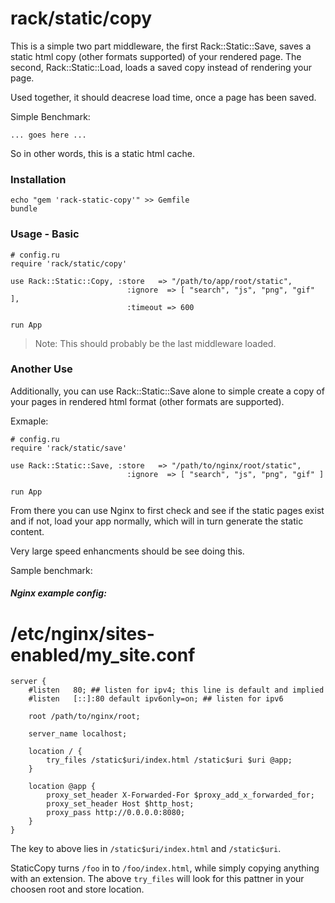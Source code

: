 # rack/static/copy

This is a simple two part middleware, the first Rack::Static::Save,
saves a static html copy (other formats supported) of your rendered
page. The second, Rack::Static::Load, loads a saved copy instead of
rendering your page.

Used together, it should deacrese load time, once a page has been
saved.

Simple Benchmark:

    ... goes here ...


So in other words, this is a static html cache.


### Installation

    echo "gem 'rack-static-copy'" >> Gemfile
    bundle

### Usage - Basic

    # config.ru
    require 'rack/static/copy'

    use Rack::Static::Copy, :store   => "/path/to/app/root/static",
                              :ignore  => [ "search", "js", "png", "gif" ],
                              :timeout => 600

    run App


> Note: This should probably be the last middleware loaded.

### Another Use

Additionally, you can use Rack::Static::Save alone to simple create a copy
of your pages in rendered html format (other formats are supported).

Exmaple:

    # config.ru
    require 'rack/static/save'

    use Rack::Static::Save, :store   => "/path/to/nginx/root/static",
                              :ignore  => [ "search", "js", "png", "gif" ]

    run App


From there you can use Nginx to first check and see if the static pages exist
and if not, load your app normally, which will in turn generate the static
content.

Very large speed enhancments should be see doing this.

Sample benchmark:



##### Nginx example config:

# /etc/nginx/sites-enabled/my_site.conf
    server {
        #listen   80; ## listen for ipv4; this line is default and implied
        #listen   [::]:80 default ipv6only=on; ## listen for ipv6

        root /path/to/nginx/root;

        server_name localhost;

        location / {
            try_files /static$uri/index.html /static$uri $uri @app;
        }

        location @app {
            proxy_set_header X-Forwarded-For $proxy_add_x_forwarded_for;
            proxy_set_header Host $http_host;
            proxy_pass http://0.0.0.0:8080;
        }
    }

The key to above lies in `/static$uri/index.html` and `/static$uri`.

StaticCopy turns `/foo` in to `/foo/index.html`, while simply copying
anything with an extension. The above `try_files` will look for this
pattner in your choosen root and store location.




